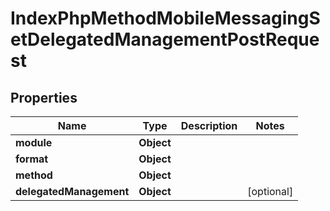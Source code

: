 

# IndexPhpMethodMobileMessagingSetDelegatedManagementPostRequest


## Properties

| Name | Type | Description | Notes |
|------------ | ------------- | ------------- | -------------|
|**module** | **Object** |  |  |
|**format** | **Object** |  |  |
|**method** | **Object** |  |  |
|**delegatedManagement** | **Object** |  |  [optional] |



